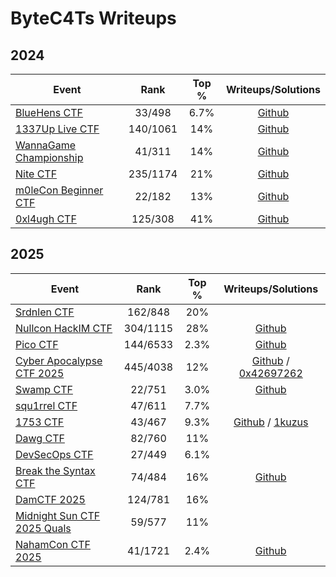 # ByteC4Ts Writeups

## 2024

| Event                                                     |   Rank   | Top % |           Writeups/Solutions           |
| --------------------------------------------------------- | :------: | :---: | :------------------------------------: |
| [BlueHens CTF](https://ctftime.org/event/2512/)           |  33/498  | 6.7%  |      [Github](2024/BlueHens-CTF/)      |
| [1337Up Live CTF](https://ctftime.org/event/2446)         | 140/1061 |  14%  |      [Github](2024/1337-Up-Live/)      |
| [WannaGame Championship](https://ctftime.org/event/2515/) |  41/311  |  14%  | [Github](2024/WannaGame-Championship/) |
| [Nite CTF](https://ctftime.org/event/2461)                | 235/1174 |  21%  |        [Github](2024/niteCTF/)         |
| [m0leCon Beginner CTF](https://ctftime.org/event/2578)    |  22/182  |  13%  |  [Github](2024/m0leCon-Beginner-CTF/)  |
| [0xl4ugh CTF](https://ctftime.org/event/2587)             | 125/308  |  41%  |      [Github](2024/0xl4ugh-CTF/)       |

## 2025

| Event                                                         |   Rank   | Top % |                                  Writeups/Solutions                                  |
| ------------------------------------------------------------- | :------: | :---: | :----------------------------------------------------------------------------------: |
| [Srdnlen CTF](https://ctftime.org/event/2576)                 | 162/848  |  20%  |                                                                                      |
| [Nullcon HackIM CTF](https://ctftime.org/event/2642)          | 304/1115 |  28%  |                          [Github](2025/Nullcon-HackIM-CTF/)                          |
| [Pico CTF](https://play.picoctf.org/events/74)                | 144/6533 | 2.3%  |                               [Github](2025/picoCTF/)                                |
| [Cyber Apocalypse CTF 2025](https://ctftime.org/event/2674)   | 445/4038 |  12%  | [Github](2025/HackTheBox-Cyber-Apocalypse-CTF/) / [0x42697262][0x42697262-event2674] |
| [Swamp CTF](https://ctftime.org/event/2573)                   |  22/751  | 3.0%  |                               [Github](2025/SwampCTF/)                               |
| [squ1rrel CTF](https://ctftime.org/event/2708)                |  47/611  | 7.7%  |                                                                                      |
| [1753 CTF](https://ctftime.org/event/2639)                    |  43/467  | 9.3%  |                 [Github](2025/1753CTF/) / [1kuzus][1kuzus-event2639]                 |
| [Dawg CTF](https://ctftime.org/event/2651)                    |  82/760  |  11%  |                                                                                      |
| [DevSecOps CTF](https://ctftime.org/event/2682)               |  27/449  | 6.1%  |                                                                                      |
| [Break the Syntax CTF](https://ctftime.org/event/2749)        |  74/484  |  16%  |                         [Github](2025/Break-The-Syntax-CTF/)                         |
| [DamCTF 2025](https://ctftime.org/event/2585)                 | 124/781  |  16%  |                                                                                      |
| [Midnight Sun CTF 2025 Quals](https://ctftime.org/event/2632) |  59/577  |  11%  |                                                                                      |
| [NahamCon CTF 2025](https://ctftime.org/event/2782)           | 41/1721  | 2.4%  |                             [Github](2025/NahamCon-CTF/)                             |

<!-- links -->

<!--
    define here:
        [unique-linkid]: https://your.external.link

    use in markdown:
        [display text][unique-linkid]
 -->

[1kuzus-event2639]: https://1kuzus.github.io/25b/wp-1753ctf-2025/
[0x42697262-event2674]: https://0x42697262.github.io/birbrain/writeups/HackTheBox/a-new-hire.html
